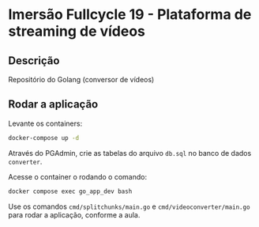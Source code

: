 # Imersão Fullcycle 19 - Plataforma de streaming de vídeos

## Descrição

Repositório do Golang (conversor de vídeos)

## Rodar a aplicação

Levante os containers:

```bash
docker-compose up -d
```

Através do PGAdmin, crie as tabelas do arquivo `db.sql` no banco de dados `converter`.

Acesse o container o rodando o comando:

```bash
docker compose exec go_app_dev bash
```

Use os comandos `cmd/splitchunks/main.go` e `cmd/videoconverter/main.go` para rodar a aplicação, conforme a aula.
